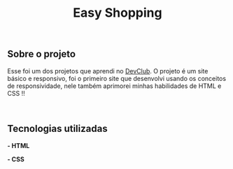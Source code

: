 <h1 align="center">Easy Shopping</h1>
<br>
<h2>Sobre o projeto</h2>
<p>Esse foi um dos projetos que aprendi no <a href="https://rodolfomori.com.br/devclub">DevClub</a>. O projeto é um site básico e responsivo, foi o primeiro site que desenvolvi usando os conceitos de responsividade, nele também aprimorei minhas habilidades de HTML e CSS !!</p>
<br>
<h2>Tecnologias utilizadas</h2>
<p><b>- HTML</b></p>
<p><b>- CSS</b></p>

